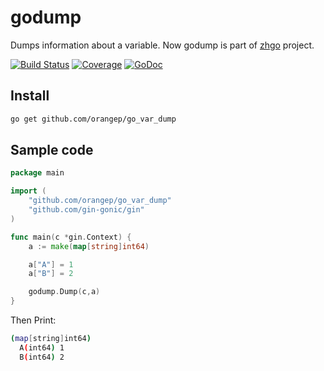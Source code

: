 # godump

Dumps information about a variable. Now godump is part of [zhgo](https://github.com/zhgo/console) project.

[![Build Status](https://travis-ci.org/liudng/godump.svg)](https://travis-ci.org/liudng/godump)
[![Coverage](http://gocover.io/_badge/github.com/liudng/godump)](http://gocover.io/github.com/liudng/godump)
[![GoDoc](https://godoc.org/github.com/liudng/godump?status.png)](http://godoc.org/github.com/liudng/godump)

## Install

```bash
go get github.com/orangep/go_var_dump
```

## Sample code

```go
package main

import (
	"github.com/orangep/go_var_dump"
	"github.com/gin-gonic/gin"
)

func main(c *gin.Context) {
	a := make(map[string]int64)

	a["A"] = 1
	a["B"] = 2

	godump.Dump(c,a)
}
```

Then Print:

```bash
(map[string]int64)
  A(int64) 1
  B(int64) 2
```
